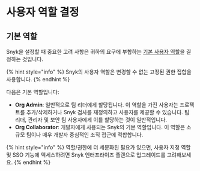 # 사용자 역할 결정

## 기본 역할

Snyk을 설정할 때 중요한 고려 사항은 귀하의 요구에 부합하는 [기본 사용자 역할](../../../snyk-admin/user-roles/pre-defined-roles.md)을 결정하는 것입니다.

{% hint style="info" %}
Snyk의 사용자 역할은 변경할 수 없는 고정된 권한 집합을 사용합니다.
{% endhint %}

다음은 기본 역할입니다:

* **Org Admin**: 일반적으로 팀 리더에게 할당됩니다. 이 역할을 가진 사용자는 프로젝트를 추가/삭제하거나 Snyk 검사를 재정의하고 사용자를 제공할 수 있습니다. 팀 리더, 관리자 및 보안 팀 사용자에게 이를 할당하는 것이 일반적입니다.
* **Org Collaborator**: 개발자에게 사용되는 Snyk의 기본 역할입니다. 이 역할은 소규모 팀이나 매우 개발자 중심적인 조직 접근에 적합합니다.

{% hint style="info" %}
역할/권한에 더 세분화된 필요가 있으면, 사용자 지정 역할 및 SSO 기능에 액세스하려면 Snyk 엔터프라이즈 플랜으로 업그레이드를 고려해보세요.
{% endhint %}
